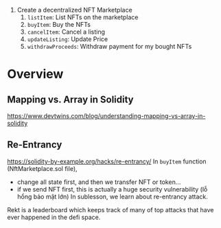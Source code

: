 1. Create a decentralized NFT Marketplace
    1. `listItem`: List NFTs on the marketplace
    2. `buyItem`: Buy the NFTs
    3. `cancelItem`: Cancel a listing
    4. `updateListing`: Update Price
    5. `withdrawProceeds`: Withdraw payment for my bought NFTs

# Overview
## Mapping vs. Array in Solidity
https://www.devtwins.com/blog/understanding-mapping-vs-array-in-solidity

## Re-Entrancy
https://solidity-by-example.org/hacks/re-entrancy/
In `buyItem` function (NftMarketplace.sol file), 
- change all state first, and then we transfer NFT or token...
- if we send NFT first, this is actually a huge security vulnerability (lỗ hổng bảo mật lớn)
In sublesson, we learn about re-entrancy attack.

Rekt is a leaderboard which keeps track of many of top attacks that have ever happened in the defi space.

##